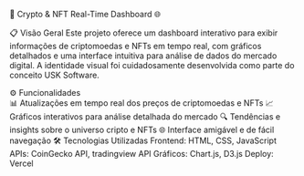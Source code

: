 🚀 Crypto & NFT Real-Time Dashboard 🌐

📋 Visão Geral
Este projeto oferece um dashboard interativo para exibir informações de criptomoedas e NFTs em tempo real, 
com gráficos detalhados e uma interface intuitiva para análise de dados do mercado digital. A identidade visual foi cuidadosamente desenvolvida como parte do conceito USK Software.

⚙️ Funcionalidades
<br />
📊 Atualizações em tempo real dos preços de criptomoedas e NFTs
📈 Gráficos interativos para análise detalhada do mercado
🔍 Tendências e insights sobre o universo cripto e NFTs
🌐 Interface amigável e de fácil navegação
🛠️ Tecnologias Utilizadas
Frontend: HTML, CSS, JavaScript
APIs: CoinGecko API, tradingview API
Gráficos: Chart.js, D3.js
Deploy: Vercel
